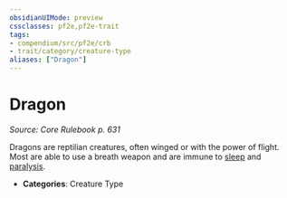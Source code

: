 ```yaml
---
obsidianUIMode: preview
cssclasses: pf2e,pf2e-trait
tags:
- compendium/src/pf2e/crb
- trait/category/creature-type
aliases: ["Dragon"]
---
```

# Dragon  
*Source: Core Rulebook p. 631*  

Dragons are reptilian creatures, often winged or with the power of flight. Most are able to use a breath weapon and are immune to [sleep](rules/traits/sleep.md "Sleep Effect Trait") and [paralysis](rules/conditions.md#Paralyzed).

- **Categories**: Creature Type
